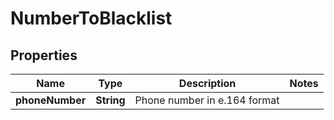 
# NumberToBlacklist

## Properties
Name | Type | Description | Notes
------------ | ------------- | ------------- | -------------
**phoneNumber** | **String** | Phone number in e.164 format | 



